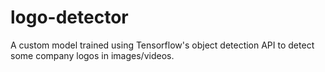 # logo-detector
A custom model trained using Tensorflow's object detection API to detect some company logos in images/videos.
